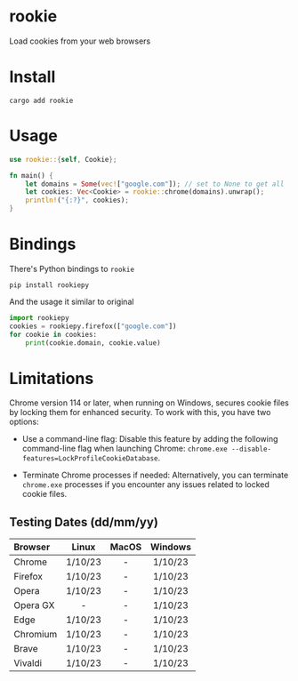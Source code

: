 # rookie
Load cookies from your web browsers

# Install
```shell
cargo add rookie
```

# Usage
```rust
use rookie::{self, Cookie};

fn main() {
    let domains = Some(vec!["google.com"]); // set to None to get all
    let cookies: Vec<Cookie> = rookie::chrome(domains).unwrap();
    println!("{:?}", cookies);
}
```


# Bindings
There's Python bindings to `rookie`
```shell
pip install rookiepy
```
And the usage it similar to original
```python
import rookiepy
cookies = rookiepy.firefox(["google.com"])
for cookie in cookies:
    print(cookie.domain, cookie.value)
```

# Limitations
Chrome version 114 or later, when running on Windows, secures cookie files by locking them for enhanced security. To work with this, you have two options:

- Use a command-line flag: 
Disable this feature by adding the following command-line flag when launching Chrome: `chrome.exe --disable-features=LockProfileCookieDatabase`.

- Terminate Chrome processes if needed: Alternatively, you can terminate `chrome.exe` processes if you encounter any issues related to locked cookie files.



## Testing Dates  (dd/mm/yy)

Browser  |  Linux   |  MacOS   | Windows  |
:------  | :------: | :------: | :------: |
Chrome   | 1/10/23  |    -     |  1/10/23 |
Firefox  | 1/10/23  |    -     |  1/10/23 |
Opera    | 1/10/23  |    -     |  1/10/23 |
Opera GX |    -     |    -     |  1/10/23 |
Edge     | 1/10/23  |    -     |  1/10/23 |
Chromium | 1/10/23  |    -     |  1/10/23 |
Brave    | 1/10/23  |    -     |  1/10/23 |
Vivaldi  | 1/10/23  |    -     |  1/10/23 |

